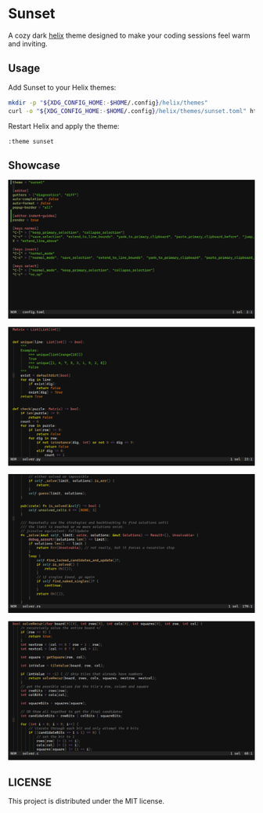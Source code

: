 # Sunset

A cozy dark [helix](https://helix-editor.com/) theme designed to make your coding sessions feel warm and inviting.

## Usage

Add Sunset to your Helix themes:

```sh
mkdir -p "${XDG_CONFIG_HOME:-$HOME/.config}/helix/themes"
curl -o "${XDG_CONFIG_HOME:-$HOME/.config}/helix/themes/sunset.toml" https://raw.githubusercontent.com/pithecantrope/sunset/main/sunset.toml
```

Restart Helix and apply the theme:

```
:theme sunset
```

## Showcase

![Toml](images/toml.png)

![Python](images/python.png)

![Rust](images/rust.png)

![C](images/c.png)

## LICENSE

This project is distributed under the MIT license.
